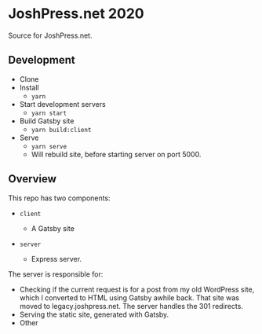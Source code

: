# JoshPress.net 2020

Source for JoshPress.net.

## Development

- Clone
- Install
  - `yarn`
- Start development servers
  - `yarn start`
- Build Gatsby site
  - `yarn build:client`
- Serve
  - `yarn serve`
  - Will rebuild site, before starting server on port 5000.

## Overview

This repo has two components:

- `client`

  - A Gatsby site

- `server`
  - Express server.

The server is responsible for:

- Checking if the current request is for a post from my old WordPress site, which I converted to HTML using Gatsby awhile back. That site was moved to legacy.joshpress.net. The server handles the 301 redirects.
- Serving the static site, generated with Gatsby.
- Other
